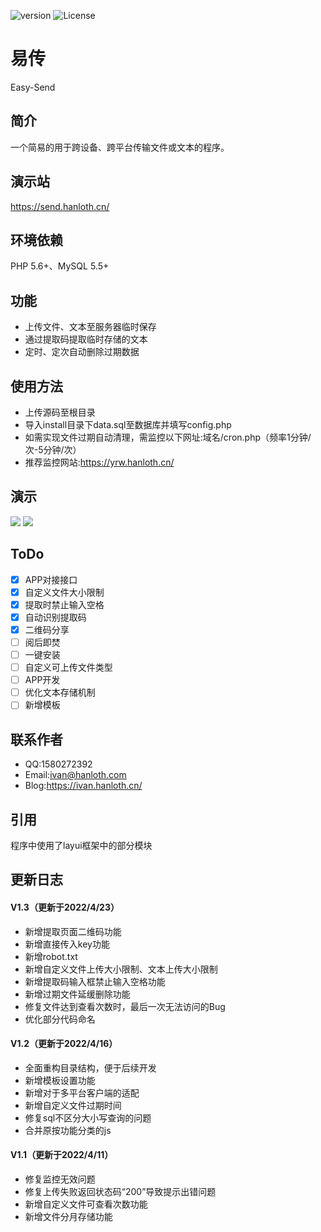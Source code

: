 ![version](https://img.shields.io/badge/version-v1.4-yellowgreen) ![License](https://img.shields.io/badge/License-MIT-red)
# 易传
Easy-Send
## 简介
一个简易的用于跨设备、跨平台传输文件或文本的程序。
## 演示站
https://send.hanloth.cn/
## 环境依赖
PHP 5.6+、MySQL 5.5+
## 功能
* 上传文件、文本至服务器临时保存
* 通过提取码提取临时存储的文本
* 定时、定次自动删除过期数据
## 使用方法
* 上传源码至根目录
* 导入install目录下data.sql至数据库并填写config.php
* 如需实现文件过期自动清理，需监控以下网址:域名/cron.php（频率1分钟/次-5分钟/次）
* 推荐监控网站:https://yrw.hanloth.cn/
## 演示
![](https://img.hanloth.cn/?/images/2022/04/05/1bRPxMEqYW/Screenshot_2022_0405_163158.png)
![](https://img.hanloth.cn/?/images/2022/04/05/HrjBW6rSOD/Screenshot_2022_0405_163231.png)
## ToDo
 - [x] APP对接接口
 - [x] 自定义文件大小限制
 - [x] 提取时禁止输入空格
 - [x] 自动识别提取码
 - [x] 二维码分享
 - [ ] 阅后即焚
 - [ ] 一键安装
 - [ ] 自定义可上传文件类型
 - [ ] APP开发
 - [ ] 优化文本存储机制
 - [ ] 新增模板
## 联系作者
* QQ:1580272392
* Email:ivan@hanloth.com
* Blog:https://ivan.hanloth.cn/
## 引用
程序中使用了layui框架中的部分模块
## 更新日志
#### V1.3（更新于2022/4/23）
- 新增提取页面二维码功能
- 新增直接传入key功能
- 新增robot.txt
- 新增自定义文件上传大小限制、文本上传大小限制
- 新增提取码输入框禁止输入空格功能
- 新增过期文件延缓删除功能
- 修复文件达到查看次数时，最后一次无法访问的Bug
- 优化部分代码命名
#### V1.2（更新于2022/4/16）
- 全面重构目录结构，便于后续开发
- 新增模板设置功能
- 新增对于多平台客户端的适配
- 新增自定义文件过期时间
- 修复sql不区分大小写查询的问题
- 合并原按功能分类的js
#### V1.1（更新于2022/4/11）
- 修复监控无效问题
- 修复上传失败返回状态码“200”导致提示出错问题
- 新增自定义文件可查看次数功能
- 新增文件分月存储功能
